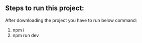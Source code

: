 ## Steps to run this project:

After downloading the project you have to run below command:
1) npm i
2) npm run dev